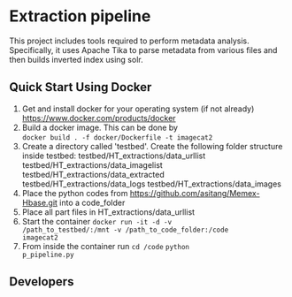 # Extraction pipeline

This project includes tools required to perform metadata analysis. Specifically, it uses Apache Tika to parse metadata from various files and then builds inverted index using solr.


## Quick Start Using Docker

1. Get and install docker for your operating system (if not already) https://www.docker.com/products/docker
2. Build a docker image. This can be done by  
<code>docker build . -f docker/Dockerfile -t imagecat2</code>
3. Create a directory called 'testbed'. Create the following folder structure inside testbed: 
    testbed/HT_extractions/data_urllist
    testbed/HT_extractions/data_imagelist
    testbed/HT_extractions/data_extracted
    testbed/HT_extractions/data_logs
    testbed/HT_extractions/data_images
4. Place the python codes from https://github.com/asitang/Memex-Hbase.git into a code_folder
5. Place all part files in HT_extractions/data_urllist
6. Start the container
<code>docker run -it -d -v /path_to_testbed/:/mnt -v /path_to_code_folder:/code imagecat2</code>
7. From inside the container run
<code>cd /code</code>
<code>python p_pipeline.py</code>




## Developers




 
  



